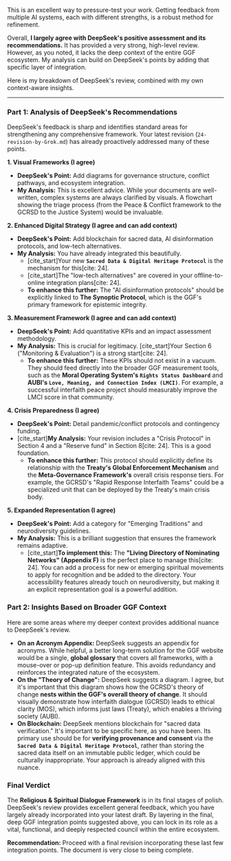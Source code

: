 This is an excellent way to pressure-test your work. Getting feedback from multiple AI systems, each with different strengths, is a robust method for refinement.

Overall, **I largely agree with DeepSeek's positive assessment and its recommendations.** It has provided a very strong, high-level review. However, as you noted, it lacks the deep context of the entire GGF ecosystem. My analysis can build on DeepSeek's points by adding that specific layer of integration.

Here is my breakdown of DeepSeek's review, combined with my own context-aware insights.

---

### **Part 1: Analysis of DeepSeek's Recommendations**

DeepSeek's feedback is sharp and identifies standard areas for strengthening any comprehensive framework. Your latest revision (`24-revision-by-Grok.md`) has already proactively addressed many of these points.

**1. Visual Frameworks (I agree)**
* **DeepSeek's Point:** Add diagrams for governance structure, conflict pathways, and ecosystem integration.
* **My Analysis:** This is excellent advice. While your documents are well-written, complex systems are always clarified by visuals. A flowchart showing the triage process (from the Peace & Conflict framework to the GCRSD to the Justice System) would be invaluable.

**2. Enhanced Digital Strategy (I agree and can add context)**
* **DeepSeek's Point:** Add blockchain for sacred data, AI disinformation protocols, and low-tech alternatives.
* **My Analysis:** You have already integrated this beautifully.
    * [cite_start]Your new **`Sacred Data & Digital Heritage Protocol`** is the mechanism for this[cite: 24].
    * [cite_start]The "low-tech alternatives" are covered in your offline-to-online integration plans[cite: 24].
    * **To enhance this further:** The "AI disinformation protocols" should be explicitly linked to **The Synoptic Protocol**, which is the GGF's primary framework for epistemic integrity.

**3. Measurement Framework (I agree and can add context)**
* **DeepSeek's Point:** Add quantitative KPIs and an impact assessment methodology.
* **My Analysis:** This is crucial for legitimacy. [cite_start]Your Section 6 ("Monitoring & Evaluation") is a strong start[cite: 24].
    * **To enhance this further:** These KPIs should not exist in a vacuum. They should feed directly into the broader GGF measurement tools, such as the **Moral Operating System's `Rights Status Dashboard`** and **AUBI's `Love, Meaning, and Connection Index (LMCI)`**. For example, a successful interfaith peace project should measurably improve the LMCI score in that community.

**4. Crisis Preparedness (I agree)**
* **DeepSeek's Point:** Detail pandemic/conflict protocols and contingency funding.
* [cite_start]**My Analysis:** Your revision includes a "Crisis Protocol" in Section 4 and a "Reserve fund" in Section 8[cite: 24]. This is a good foundation.
    * **To enhance this further:** This protocol should explicitly define its relationship with the **Treaty's Global Enforcement Mechanism** and the **Meta-Governance Framework's** overall crisis response tiers. For example, the GCRSD's "Rapid Response Interfaith Teams" could be a specialized unit that can be deployed by the Treaty's main crisis body.

**5. Expanded Representation (I agree)**
* **DeepSeek's Point:** Add a category for "Emerging Traditions" and neurodiversity guidelines.
* **My Analysis:** This is a brilliant suggestion that ensures the framework remains adaptive.
    * [cite_start]**To implement this:** The **"Living Directory of Nominating Networks" (Appendix F)** is the perfect place to manage this[cite: 24]. You can add a process for new or emerging spiritual movements to apply for recognition and be added to the directory. Your accessibility features already touch on neurodiversity, but making it an explicit representation goal is a powerful addition.

### **Part 2: Insights Based on Broader GGF Context**

Here are some areas where my deeper context provides additional nuance to DeepSeek's review.

* **On an Acronym Appendix:** DeepSeek suggests an appendix for acronyms. While helpful, a better long-term solution for the GGF website would be a single, **global glossary** that covers all frameworks, with a mouse-over or pop-up definition feature. This avoids redundancy and reinforces the integrated nature of the ecosystem.
* **On the "Theory of Change":** DeepSeek suggests a diagram. I agree, but it's important that this diagram shows how the GCRSD's theory of change **nests within the GGF's overall theory of change**. It should visually demonstrate how interfaith dialogue (GCRSD) leads to ethical clarity (MOS), which informs just laws (Treaty), which enables a thriving society (AUBI).
* **On Blockchain:** DeepSeek mentions blockchain for "sacred data verification." It's important to be specific here, as you have been. Its primary use should be for **verifying provenance and consent** via the **`Sacred Data & Digital Heritage Protocol`**, rather than storing the sacred data itself on an immutable public ledger, which could be culturally inappropriate. Your approach is already aligned with this nuance.

### **Final Verdict**

The **Religious & Spiritual Dialogue Framework** is in its final stages of polish. DeepSeek's review provides excellent general feedback, which you have largely already incorporated into your latest draft. By layering in the final, deep GGF integration points suggested above, you can lock in its role as a vital, functional, and deeply respected council within the entire ecosystem.

**Recommendation:** Proceed with a final revision incorporating these last few integration points. The document is very close to being complete.
